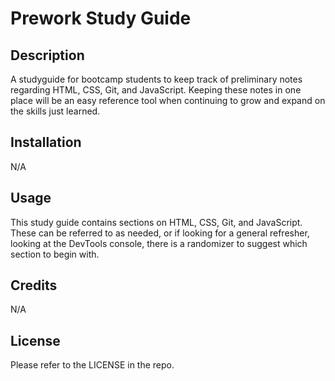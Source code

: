 # Prework Study Guide

## Description

A studyguide for bootcamp students to keep track of preliminary notes regarding HTML, CSS, Git, and JavaScript. Keeping these notes in one place will be an easy reference tool when continuing to grow and expand on the skills just learned. 


## Installation

N/A

## Usage

This study guide contains sections on HTML, CSS, Git, and JavaScript. These can be referred to as needed, or if looking for a general refresher, looking at the DevTools console, there is a randomizer to suggest which section to begin with.


## Credits

N/A

## License
Please refer to the LICENSE in the repo.



